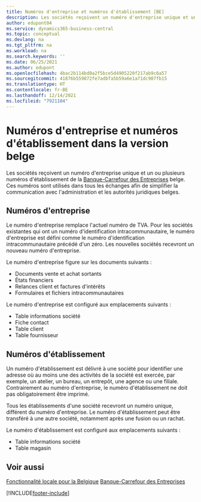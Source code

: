 ```yaml
---
title: Numéros d'entreprise et numéros d'établissement [BE]
description: Les sociétés reçoivent un numéro d'entreprise unique et un ou plusieurs numéros d'établissement de la Banque-Carrefour des Entreprises belge.
author: edupont04
ms.service: dynamics365-business-central
ms.topic: conceptual
ms.devlang: na
ms.tgt_pltfrm: na
ms.workload: na
ms.search.keywords: ''
ms.date: 06/25/2021
ms.author: edupont
ms.openlocfilehash: 4bac2b114bd0a2f5bce5d4905220f217ab9c6a57
ms.sourcegitcommit: 41876b559872fe7adbfa5b59a6e1a71dc907fb15
ms.translationtype: HT
ms.contentlocale: fr-BE
ms.lasthandoff: 12/14/2021
ms.locfileid: "7921104"
---
```

# <a name="enterprise-numbers-and-branch-numbers-in-the-belgian-version"></a>Numéros d'entreprise et numéros d'établissement dans la version belge

Les sociétés reçoivent un numéro d'entreprise unique et un ou plusieurs numéros d'établissement de la [Banque-Carrefour des Entreprises](https://crossroadsbankenterprises.com/) belge. Ces numéros sont utilisés dans tous les échanges afin de simplifier la communication avec l'administration et les autorités juridiques belges.  

## <a name="enterprise-numbers"></a>Numéros d'entreprise

Le numéro d'entreprise remplace l'actuel numéro de TVA. Pour les sociétés existantes qui ont un numéro d'identification intracommunautaire, le numéro d'entreprise est défini comme le numéro d'identification intracommunautaire précédé d'un zéro. Les nouvelles sociétés recevront un nouveau numéro d'entreprise.  

Le numéro d'entreprise figure sur les documents suivants :  

- Documents vente et achat sortants  
- États financiers  
- Relances client et factures d'intérêts  
- Formulaires et fichiers intracommunautaires  

Le numéro d'entreprise est configuré aux emplacements suivants :  

- Table informations société  
- Fiche contact  
- Table client  
- Table fournisseur  

## <a name="branch-numbers"></a>Numéros d'établissement

Un numéro d'établissement est délivré à une société pour identifier une adresse où au moins une des activités de la société est exercée, par exemple, un atelier, un bureau, un entrepôt, une agence ou une filiale. Contrairement au numéro d'entreprise, le numéro d'établissement ne doit pas obligatoirement être imprimé.  

Tous les établissements d'une société recevront un numéro unique, différent du numéro d'entreprise. Le numéro d'établissement peut être transféré à une autre société, notamment après une fusion ou un rachat.  

Le numéro d'établissement est configuré aux emplacements suivants :  

- Table informations société  
- Table magasin  

## <a name="see-also"></a>Voir aussi

[Fonctionnalité locale pour la Belgique](belgium-local-functionality.md)
[Banque-Carrefour des Entreprises](https://kruispuntdatabank.be/)  

[!INCLUDE[footer-include](../../includes/footer-banner.md)]